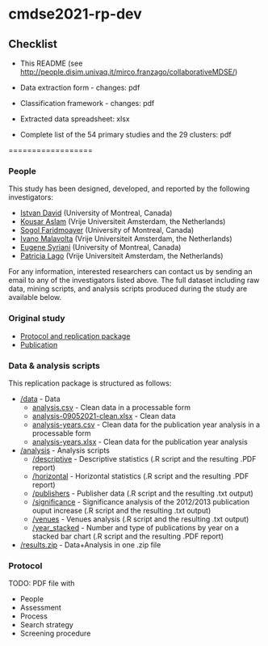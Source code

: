# cmdse2021-rp-dev

## Checklist

* This README (see http://people.disim.univaq.it/mirco.franzago/collaborativeMDSE/)


* Data extraction form - changes: pdf
* Classification framework - changes: pdf
* Extracted data spreadsheet: xlsx
* Complete list of the 54 primary studies and the 29 clusters: pdf



==================

### People

This study has been designed, developed, and reported by the following investigators:

- [Istvan David](http://istvandavid.com) (University of Montreal, Canada)
- [Kousar Aslam](https://research.tue.nl/en/persons/kousar-aslam) (Vrije Universiteit Amsterdam, the Netherlands) 
- [Sogol Faridmoayer](https://ir.linkedin.com/in/sogol-faridmoayer-88413118a) (University of Montreal, Canada)
- [Ivano Malavolta](https://www.ivanomalavolta.com) (Vrije Universiteit Amsterdam, the Netherlands)
- [Eugene Syriani](http://www-ens.iro.umontreal.ca/~syriani/) (University of Montreal, Canada)
- [Patricia Lago](https://www.cs.vu.nl/~patricia/Patricia_Lago/Home.html) (Vrije Universiteit Amsterdam, the Netherlands)

For any information, interested researchers can contact us by sending an email to any of the investigators listed above.
The full dataset including raw data, mining scripts, and analysis scripts produced during the study are available below.

### Original study
* [Protocol and replication package](http://people.disim.univaq.it/mirco.franzago/collaborativeMDSE)
* [Publication](https://ieeexplore.ieee.org/document/8047991/)

### Data & analysis scripts

This replication package is structured as follows:
* [/data](/data) - Data
   * [analysis.csv](/data/analysis.csv) - Clean data in a processable form
   * [analysis-09052021-clean.xlsx](/data/analysis-09052021-clean.xlsx) - Clean data
   * [analysis-years.csv](/data/analysis-years.csv) - Clean data for the publication year analysis in a processable form
   * [analysis-years.xlsx](/data/analysis-years.xlsx) - Clean data for the publication year analysis
* [/analysis](/analysis) - Analysis scripts
   * [/descriptive](/analysis/descriptive) - Descriptive statistics (.R script and the resulting .PDF report)
   * [/horizontal](/analysis/horizontal) - Horizontal statistics (.R script and the resulting .PDF report)
   * [/publishers](/analysis/publishers) - Publisher data (.R script and the resulting .txt output)
   * [/significance](/analysis/significance) - Significance analysis of the 2012/2013 publication ouput increase (.R script and the resulting .txt output)
   * [/venues](/analysis/venues) - Venues analysis (.R script and the resulting .txt output)
   * [/year_stacked](/analysis/year_stacked) - Number and type of publications by year on a stacked bar chart (.R script and the resulting .PDF report)
* [/results.zip](/results.zip) - Data+Analysis in one .zip file

### Protocol

TODO: PDF file with
* People
* Assessment
* Process
* Search strategy
* Screening procedure

### 

